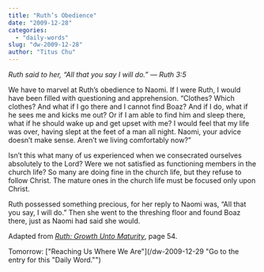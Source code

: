 ```yaml
---
title: "Ruth’s Obedience"
date: "2009-12-28"
categories: 
  - "daily-words"
slug: "dw-2009-12-28"
author: "Titus Chu"
---
```


_Ruth said to her, “All that you say I will do.” — Ruth 3:5_

We have to marvel at Ruth’s obedience to Naomi. If I were Ruth, I would have been filled with questioning and apprehension. “Clothes? Which clothes? And what if I go there and I cannot find Boaz? And if I do, what if he sees me and kicks me out? Or if I am able to find him and sleep there, what if he should wake up and get upset with me? I would feel that my life was over, having slept at the feet of a man all night. Naomi, your advice doesn’t make sense. Aren’t we living comfortably now?”

Isn’t this what many of us experienced when we consecrated ourselves absolutely to the Lord? Were we not satisfied as functioning members in the church life? So many are doing fine in the church life, but they refuse to follow Christ. The mature ones in the church life must be focused only upon Christ.

Ruth possessed something precious, for her reply to Naomi was, “All that you say, I will do.” Then she went to the threshing floor and found Boaz there, just as Naomi had said she would.

Adapted from _[Ruth: Growth Unto Maturity](/book-ruth "Go to the entry for this book.")_, page 54.

Tomorrow: ["Reaching Us Where We Are"](/dw-2009-12-29 "Go to the entry for this "Daily Word."")

